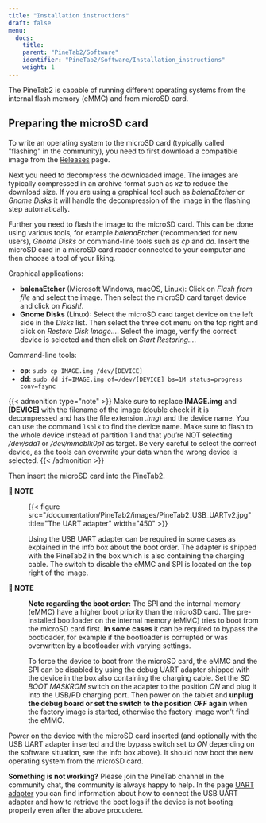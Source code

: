 ```yaml
---
title: "Installation instructions"
draft: false
menu:
  docs:
    title:
    parent: "PineTab2/Software"
    identifier: "PineTab2/Software/Installation_instructions"
    weight: 1
---
```


The PineTab2 is capable of running different operating systems from the internal flash memory (eMMC) and from microSD card.

## Preparing the microSD card

To write an operating system to the microSD card (typically called "flashing" in the community), you need to first download a compatible image from the [Releases](/documentation/PineTab2/Software/Releases) page.

Next you need to decompress the downloaded image. The images are typically compressed in an archive format such as _xz_ to reduce the download size. If you are using a graphical tool such as _balenaEtcher_ or _Gnome Disks_ it will handle the decompression of the image in the flashing step automatically.

Further you need to flash the image to the microSD card. This can be done using various tools, for example _balenaEtcher_ (recommended for new users), _Gnome Disks_ or command-line tools such as _cp_ and _dd_. Insert the microSD card in a microSD card reader connected to your computer and then choose a tool of your liking.

Graphical applications:

* **balenaEtcher** (Microsoft Windows, macOS, Linux): Click on _Flash from file_ and select the image. Then select the microSD card target device and click on _Flash!_.
* **Gnome Disks** (Linux): Select the microSD card target device on the left side in the _Disks_ list. Then select the three dot menu on the top right and click on _Restore Disk Image..._. Select the image, verify the correct device is selected and then click on _Start Restoring..._.

Command-line tools:

* **cp**: `sudo cp IMAGE.img /dev/[DEVICE]`
* **dd**: `sudo dd if=IMAGE.img of=/dev/[DEVICE] bs=1M status=progress conv=fsync`

{{< admonition type="note" >}}
 Make sure to replace **IMAGE.img** and **[DEVICE]** with the filename of the image (double check if it is decompressed and has the file extension _.img_) and the device name. You can use the command `lsblk` to find the device name. Make sure to flash to the whole device instead of partition 1 and that you’re NOT selecting _/dev/sda1_ or _/dev/mmcblk0p1_ as target. Be very careful to select the correct device, as the tools can overwrite your data when the wrong device is selected.
{{< /admonition >}}

Then insert the microSD card into the PineTab2. 

<dl><dt><strong>📌 NOTE</strong></dt><dd>

{{< figure src="/documentation/PineTab2/images/PineTab2_USB_UARTv2.jpg" title="The UART adapter" width="450" >}}

Using the USB UART adapter can be required in some cases as explained in the info box about the boot order. The adapter is shipped with the PineTab2 in the box which is also containing the charging cable. The switch to disable the eMMC and SPI is located on the top right of the image.
</dd></dl>

<dl><dt><strong>📌 NOTE</strong></dt><dd>

**Note regarding the boot order:** The SPI and the internal memory (eMMC) have a higher boot priority than the microSD card. The pre-installed bootloader on the internal memory (eMMC) tries to boot from the microSD card first. **In some cases** it can be required to bypass the bootloader, for example if the bootloader is corrupted or was overwritten by a bootloader with varying settings.

To force the device to boot from the microSD card, the eMMC and the SPI can be disabled by using the debug UART adapter shipped with the device in the box also containing the charging cable. Set the _SD BOOT MASKROM_ switch on the adapter to the position _ON_ and plug it into the USB/PD charging port. Then power on the tablet and **unplug the debug board or set the switch to the position _OFF_ again** when the factory image is started, otherwise the factory image won’t find the eMMC.
</dd></dl>

Power on the device with the microSD card inserted (and optionally with the USB UART adapter inserted and the bypass switch set to _ON_ depending on the software situation, see the info box above). It should now boot the new operating system from the microSD card.

**Something is not working?** Please join the PineTab channel in the community chat, the community is always happy to help. In the page [UART adapter](/documentation/PineTab2/Development/UART_adapter) you can find information about how to connect the USB UART adapter and how to retrieve the boot logs if the device is not booting properly even after the above procudere.
